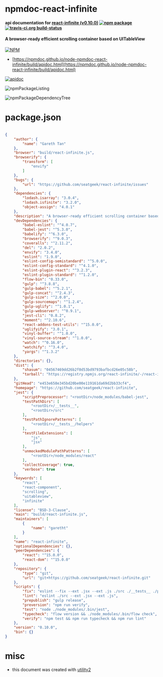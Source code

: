 # npmdoc-react-infinite

#### api documentation for  [react-infinite (v0.10.0)](https://github.com/seatgeek/react-infinite)  [![npm package](https://img.shields.io/npm/v/npmdoc-react-infinite.svg?style=flat-square)](https://www.npmjs.org/package/npmdoc-react-infinite) [![travis-ci.org build-status](https://api.travis-ci.org/npmdoc/node-npmdoc-react-infinite.svg)](https://travis-ci.org/npmdoc/node-npmdoc-react-infinite)

#### A browser-ready efficient scrolling container based on UITableView

[![NPM](https://nodei.co/npm/react-infinite.png?downloads=true&downloadRank=true&stars=true)](https://www.npmjs.com/package/react-infinite)

- [https://npmdoc.github.io/node-npmdoc-react-infinite/build/apidoc.html](https://npmdoc.github.io/node-npmdoc-react-infinite/build/apidoc.html)

[![apidoc](https://npmdoc.github.io/node-npmdoc-react-infinite/build/screenCapture.buildCi.browser.%252Ftmp%252Fbuild%252Fapidoc.html.png)](https://npmdoc.github.io/node-npmdoc-react-infinite/build/apidoc.html)

![npmPackageListing](https://npmdoc.github.io/node-npmdoc-react-infinite/build/screenCapture.npmPackageListing.svg)

![npmPackageDependencyTree](https://npmdoc.github.io/node-npmdoc-react-infinite/build/screenCapture.npmPackageDependencyTree.svg)



# package.json

```json

{
    "author": {
        "name": "Gareth Tan"
    },
    "browser": "build/react-infinite.js",
    "browserify": {
        "transform": [
            "envify"
        ]
    },
    "bugs": {
        "url": "https://github.com/seatgeek/react-infinite/issues"
    },
    "dependencies": {
        "lodash.isarray": "3.0.4",
        "lodash.isfinite": "3.2.0",
        "object-assign": "4.0.1"
    },
    "description": "A browser-ready efficient scrolling container based on UITableView",
    "devDependencies": {
        "babel-eslint": "^4.0.7",
        "babel-jest": "^5.3.0",
        "babelify": "^6.3.0",
        "browserify": "^9.0.3",
        "coveralls": "^2.11.2",
        "del": "2.0.2",
        "envify": "3.4.0",
        "eslint": "1.9.0",
        "eslint-config-semistandard": "^5.0.0",
        "eslint-config-standard": "^4.1.0",
        "eslint-plugin-react": "^3.2.3",
        "eslint-plugin-standard": "^1.2.0",
        "flow-bin": "0.33.0",
        "gulp": "^3.8.8",
        "gulp-babel": "^5.2.1",
        "gulp-concat": "^2.4.3",
        "gulp-size": "^2.0.0",
        "gulp-sourcemaps": "^1.2.4",
        "gulp-uglify": "^1.0.1",
        "gulp-webserver": "^0.9.1",
        "jest-cli": "0.8.2",
        "moment": "^2.10.6",
        "react-addons-test-utils": "^15.0.0",
        "uglifyify": "3.0.1",
        "vinyl-buffer": "^1.0.0",
        "vinyl-source-stream": "^1.0.0",
        "watch": "^0.16.0",
        "watchify": "^3.4.0",
        "yargs": "^1.3.2"
    },
    "directories": {},
    "dist": {
        "shasum": "04567469dd26b2f0d53bd9793bafbcd26e05c58b",
        "tarball": "https://registry.npmjs.org/react-infinite/-/react-infinite-0.10.0.tgz"
    },
    "gitHead": "e453e658e345bd20be00e119161da69d2bb33cf4",
    "homepage": "https://github.com/seatgeek/react-infinite",
    "jest": {
        "scriptPreprocessor": "<rootDir>/node_modules/babel-jest",
        "testPathDirs": [
            "<rootDir>/__tests__",
            "<rootDir>/src"
        ],
        "testPathIgnorePatterns": [
            "<rootDir>/__tests__/helpers"
        ],
        "testFileExtensions": [
            "js",
            "jsx"
        ],
        "unmockedModulePathPatterns": [
            "<rootDir>/node_modules/react"
        ],
        "collectCoverage": true,
        "verbose": true
    },
    "keywords": [
        "react",
        "react-component",
        "scrolling",
        "uitableview",
        "infinite"
    ],
    "license": "BSD-3-Clause",
    "main": "build/react-infinite.js",
    "maintainers": [
        {
            "name": "garetht"
        }
    ],
    "name": "react-infinite",
    "optionalDependencies": {},
    "peerDependencies": {
        "react": "^15.0.0",
        "react-dom": "^15.0.0"
    },
    "repository": {
        "type": "git",
        "url": "git+https://github.com/seatgeek/react-infinite.git"
    },
    "scripts": {
        "fix": "eslint --fix --ext .jsx --ext .js ./src ./__tests__ ./pipeline",
        "lint": "eslint ./src --ext .jsx --ext .js",
        "prepublish": "gulp release",
        "preversion": "npm run verify",
        "test": "node ./node_modules/.bin/jest",
        "typecheck": "flow version && ./node_modules/.bin/flow check",
        "verify": "npm test && npm run typecheck && npm run lint"
    },
    "version": "0.10.0",
    "bin": {}
}
```



# misc
- this document was created with [utility2](https://github.com/kaizhu256/node-utility2)
